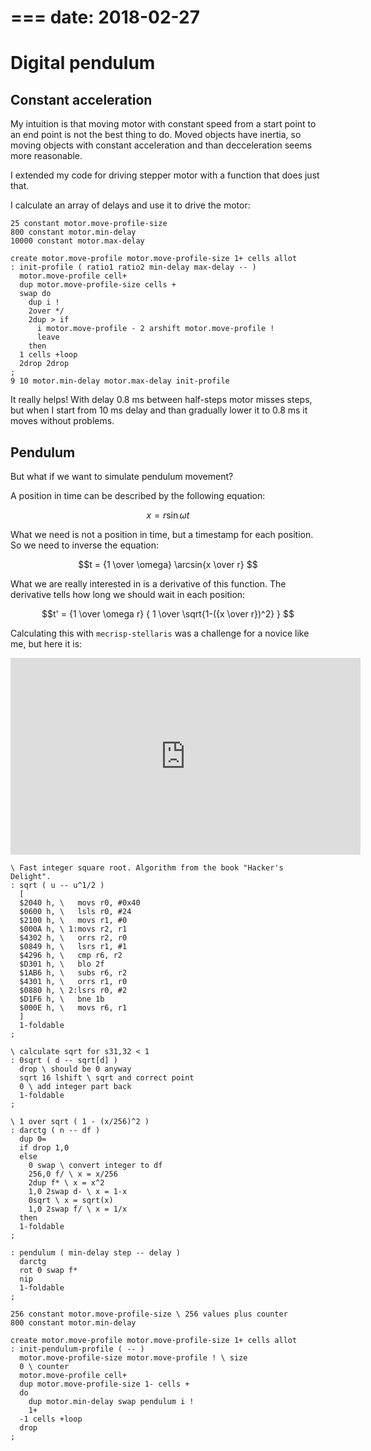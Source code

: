 ===
date: 2018-02-27
===
# Digital pendulum
## Constant acceleration

My intuition is that moving motor with constant speed from a start point to
an end point is not the best thing to do. Moved objects have inertia, so
moving objects with constant acceleration and than decceleration seems more
reasonable.

I extended my code for driving stepper motor with a function that does
just that.

I calculate an array of delays and use it to drive the motor:

```forth
25 constant motor.move-profile-size
800 constant motor.min-delay
10000 constant motor.max-delay

create motor.move-profile motor.move-profile-size 1+ cells allot
: init-profile ( ratio1 ratio2 min-delay max-delay -- )
  motor.move-profile cell+
  dup motor.move-profile-size cells +
  swap do
    dup i !
    2over */
    2dup > if
      i motor.move-profile - 2 arshift motor.move-profile !
      leave
    then
  1 cells +loop
  2drop 2drop
;
9 10 motor.min-delay motor.max-delay init-profile
```

It really helps! With delay 0.8 ms between half-steps motor misses steps,
but when I start from 10 ms delay and than gradually lower it to 0.8 ms
it moves without problems.

## Pendulum
But what if we want to simulate pendulum movement?

A position in time can be described by the following equation:

$$x = r \sin{\omega t}$$

What we need is not a position in time, but a timestamp for each position. So we need to inverse the equation:

$$t = {1 \over \omega} \arcsin{x \over r} $$

What we are really interested in is a derivative of this function. The derivative tells how long we should wait in each position:

$$t' = {1 \over \omega r} { 1 \over \sqrt{1-({x \over r})^2} } $$

Calculating this with `mecrisp-stellaris` was a challenge for a novice like me, but here it is:

<iframe width="560" height="315" src="https://www.youtube.com/embed/tZ4Z8J8wuLw?rel=0" frameborder="0" allow="autoplay; encrypted-media" allowfullscreen></iframe>

```forth
\ Fast integer square root. Algorithm from the book "Hacker's Delight".
: sqrt ( u -- u^1/2 )
  [
  $2040 h, \   movs r0, #0x40
  $0600 h, \   lsls r0, #24
  $2100 h, \   movs r1, #0
  $000A h, \ 1:movs r2, r1
  $4302 h, \   orrs r2, r0
  $0849 h, \   lsrs r1, #1
  $4296 h, \   cmp r6, r2
  $D301 h, \   blo 2f
  $1AB6 h, \   subs r6, r2
  $4301 h, \   orrs r1, r0
  $0880 h, \ 2:lsrs r0, #2
  $D1F6 h, \   bne 1b
  $000E h, \   movs r6, r1
  ]
  1-foldable
;

\ calculate sqrt for s31,32 < 1
: 0sqrt ( d -- sqrt[d] )
  drop \ should be 0 anyway
  sqrt 16 lshift \ sqrt and correct point
  0 \ add integer part back
  1-foldable
;

\ 1 over sqrt ( 1 - (x/256)^2 )
: darctg ( n -- df )
  dup 0=
  if drop 1,0
  else
    0 swap \ convert integer to df
    256,0 f/ \ x = x/256
    2dup f* \ x = x^2
    1,0 2swap d- \ x = 1-x
    0sqrt \ x = sqrt(x)
    1,0 2swap f/ \ x = 1/x
  then
  1-foldable
;

: pendulum ( min-delay step -- delay )
  darctg
  rot 0 swap f*
  nip
  1-foldable
;

256 constant motor.move-profile-size \ 256 values plus counter
800 constant motor.min-delay

create motor.move-profile motor.move-profile-size 1+ cells allot
: init-pendulum-profile ( -- )
  motor.move-profile-size motor.move-profile ! \ size
  0 \ counter
  motor.move-profile cell+
  dup motor.move-profile-size 1- cells +
  do
    dup motor.min-delay swap pendulum i !
    1+
  -1 cells +loop
  drop
;
```
